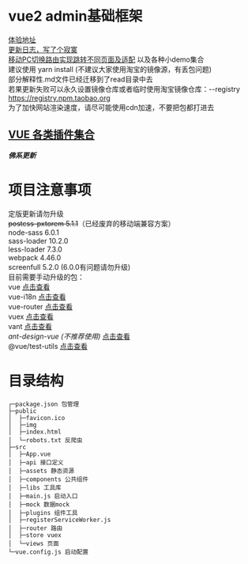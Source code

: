 # vue2 admin基础框架
[体验地址](https://www.ixunta.online/) \
[更新日志，写了个寂寞](./read/VERSION.md) \
[移动PC切换路由实现跳转不同页面及适配](./read/Mobile.md)
以及各种小demo集合 \
建议使用 yarn install (不建议大家使用淘宝的镜像源，有丢包问题) \
部分解释性.md文件已经迁移到了read目录中去 \
若果更新失败可以永久设置镜像仓库或者临时使用淘宝镜像仓库：--registry https://registry.npm.taobao.org \
为了加快网站渲染速度，请尽可能使用cdn加速，不要把包都打进去

## [VUE 各类插件集合](https://github.com/chao921125/web-static/blob/main/Document/VUE.MD)

**_佛系更新_**

# 项目注意事项
定版更新请勿升级 \
~~postcss-pxtorem 5.1.1~~（已经废弃的移动端兼容方案） \
node-sass 6.0.1 \
sass-loader 10.2.0 \
less-loader 7.3.0 \
webpack 4.46.0 \
screenfull 5.2.0 (6.0.0有问题请勿升级) \
目前需要手动升级的包： \
vue [点击查看](https://www.npmjs.com/package/vue) \
vue-i18n [点击查看](https://www.npmjs.com/package/vue-i18n) \
vue-router [点击查看](https://www.npmjs.com/package/vue-router) \
vuex [点击查看](https://www.npmjs.com/package/vuex) \
vant [点击查看](https://www.npmjs.com/package/vant) \
_ant-design-vue (不推荐使用)_ [点击查看](https://www.npmjs.com/package/ant-design-vue) \
@vue/test-utils [点击查看](https://www.npmjs.com/package/@vue/test-utils)

# 目录结构
```
┌─package.json 包管理
├─public
│  ├─favicon.ico
│  ├─img
│  ├─index.html
│  └─robots.txt 反爬虫
├─src
│  ├─App.vue
│  ├─api 接口定义
│  ├─assets 静态资源
│  ├─components 公共组件
│  ├─libs 工具库
│  ├─main.js 启动入口
│  ├─mock 数据mock
│  ├─plugins 组件工具
│  ├─registerServiceWorker.js
│  ├─router 路由
│  ├─store vuex
│  └─views 页面
└─vue.config.js 启动配置
```
